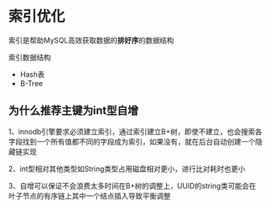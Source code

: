 # 索引优化

索引是帮助MySQL高效获取数据的**排好序**的数据结构

索引数据结构

- Hash表
- B-Tree

## 为什么推荐主键为int型自增

1、innodb引擎要求必须建立索引，通过索引建立B+树，即使不建立，也会搜索各字段找到一个所有值都不同的字段成为索引，如果没有，就在后台自动创建一个隐藏链实现

2、int型相对其他类型如String类型占用磁盘相对更小，进行比对耗时也更小

3、自增可以保证不会浪费太多时间在B+树的调整上，UUID的string类可能会在叶子节点的有序链上其中一个结点插入导致平衡调整

